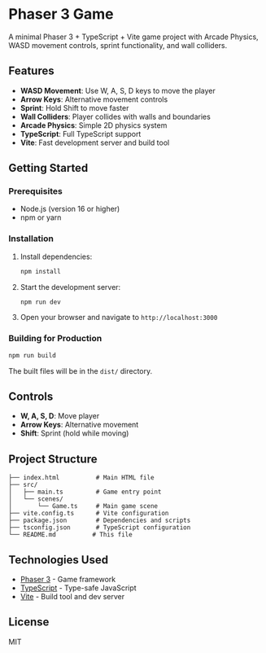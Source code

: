 # Phaser 3 Game

A minimal Phaser 3 + TypeScript + Vite game project with Arcade Physics, WASD movement controls, sprint functionality, and wall colliders.

## Features

- **WASD Movement**: Use W, A, S, D keys to move the player
- **Arrow Keys**: Alternative movement controls
- **Sprint**: Hold Shift to move faster
- **Wall Colliders**: Player collides with walls and boundaries
- **Arcade Physics**: Simple 2D physics system
- **TypeScript**: Full TypeScript support
- **Vite**: Fast development server and build tool

## Getting Started

### Prerequisites

- Node.js (version 16 or higher)
- npm or yarn

### Installation

1. Install dependencies:
   ```bash
   npm install
   ```

2. Start the development server:
   ```bash
   npm run dev
   ```

3. Open your browser and navigate to `http://localhost:3000`

### Building for Production

```bash
npm run build
```

The built files will be in the `dist/` directory.

## Controls

- **W, A, S, D**: Move player
- **Arrow Keys**: Alternative movement
- **Shift**: Sprint (hold while moving)

## Project Structure

```
├── index.html          # Main HTML file
├── src/
│   ├── main.ts         # Game entry point
│   └── scenes/
│       └── Game.ts     # Main game scene
├── vite.config.ts      # Vite configuration
├── package.json        # Dependencies and scripts
├── tsconfig.json       # TypeScript configuration
└── README.md          # This file
```

## Technologies Used

- [Phaser 3](https://phaser.io/) - Game framework
- [TypeScript](https://www.typescriptlang.org/) - Type-safe JavaScript
- [Vite](https://vitejs.dev/) - Build tool and dev server

## License

MIT
